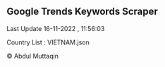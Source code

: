 

## Google Trends Keywords Scraper 
 
Last Update 16-11-2022 , 11:56:03

Country List :
VIETNAM.json



© Abdul Muttaqin 

